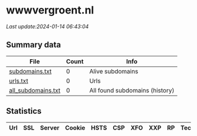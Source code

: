 # wwwvergroent.nl
*Last update:2024-01-14 06:43:04*
## Summary data
| File       | Count | Info |
|------------|-------|------|
|[subdomains.txt](/data/wwwvergroent/subdomains.txt)|0|Alive subdomains|
|[urls.txt](/data/wwwvergroent/urls.txt)|0|Urls|
|[all_subdomains.txt](/data/wwwvergroent/all_subdomains.txt)|0|All found subdomains (history)|
## Statistics
| Url | SSL | Server | Cookie | HSTS | CSP | XFO | XXP | RP | Tech |
|------------|-------|------|------|------|------|------|------|------|------|